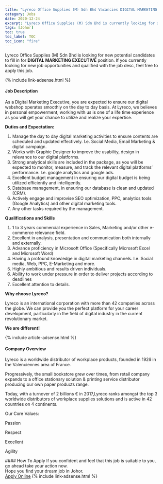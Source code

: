 ```yaml
---
title: "Lyreco Office Supplies (M) Sdn Bhd Vacancies DIGITAL MARKETING EXECUTIVE" 
category: Jobs 
date: 2020-12-24 
excerpt: "Lyreco Office Supplies (M) Sdn Bhd is currently looking for suitable person to fill in the DIGITAL MARKETING EXECUTIVE which positioned at Johor" 
tags: [Johor] 
toc: true 
toc_label: TOC 
toc_icon: "fire" 
--- 
```


<p>Lyreco Office Supplies (M) Sdn Bhd is looking for new potential candidates to fill in for <b>DIGITAL MARKETING EXECUTIVE</b> position. If you currently looking for new job opportunities and qualified with the job desc, feel free to apply this job.
</p>{% include link-adsense.html %} 
<div><div><div><h4>Job Description</h4></div></div><div><div><span><div><p>As a Digital Marketing Executive, you are expected to ensure our digital webshop operates smoothly on the day to day basis. At Lyreco, we believes in personal empowerment, working with us is one of a life time experience as you will get your chance to utilize and realize your expertise.</p><p><strong>Duties and Expectation:</strong></p><ol><li>Manage the day to day digital marketing activities to ensure contents are scheduled and updated effectively. I.e. Social Media, Email Marketing &amp; digital campaign.</li><li>Works with Graphic Designer to improve the usability, design in relevance to our digital platforms.</li><li>Strong analytical skills are included in the package, as you will be expected to monitor, measure, and track the relevant digital platforms&#8217; performance. I.e. google analytics and google ads.</li><li>Excellent budget management in ensuring our digital budget is being utilized efficiently and intelligently.</li><li>Database management, in ensuring our database is clean and updated (CRM).</li><li>Actively engage and improvise SEO optimization, PPC, analytics tools (Google Analytics) and other digital marketing tools.</li><li>Any other tasks required by the management.</li></ol><p><strong>Qualifications and Skills</strong></p><ol><li>1 to 3 years commercial experience in Sales, Marketing and/or other e-commerce relevance field.</li><li>Excellent in analysis, presentation and communication both internally and externally.</li><li>Advance proficiency in Microsoft Office (Specifically Microsoft Excel and Microsoft Word)</li><li>Having a profound knowledge in digital marketing channels. I.e. Social media, Web, PPC, E-Marketing and more.</li><li>Highly ambitious and results driven individuals.</li><li>Ability to work under pressure in order to deliver projects according to deadlines</li><li>Excellent attention to details.</li></ol><p><strong>Why choose Lyreco?</strong></p><p>Lyreco is an international corporation with more than 42 companies across the globe. We can provide you the perfect platform for your career development, particularly in the field of digital industry in the current revolutionary market.</p><p><strong>We are different!</strong></p></div></span></div></div></div> 
{% include article-adsense.html %} 
<div><div><div><h4>Company Overview</h4></div></div><div><div><span><div><p>Lyreco is a worldwide distributor of workplace products, founded in 1926&#160;in the Valenciennes area of France.&#160;</p><p>Progressively, the small bookstore grew over times, from retail company expands to a office stationary solution &amp; printing service distributor producing our own paper products range.</p><p>Today, with a turnover of 2 billions &#8364; in 2017,Lyreco ranks amongst the top 3 worldwide distributors of workplace supplies solutions and is active in 42 countries on&#160;4 continents.</p><p>Our Core Values:</p><p>Passion</p><p>Respect</p><p>Excellent&#160;</p><p>Agility&#160;</p></div></span></div></div></div> 
#### How To Apply 
If you confident and feel that this job is suitable to you, go ahead take your action now. <br/> 
Hope you find your dream job in Johor. <br/> 
<a href="https://www.jobstreet.com.my/en/job/digital-marketing-executive-4449541?jobId=jobstreet-my-job-4449541&sectionRank=22&token=0~382e1886-09e9-4808-bfaf-efe98b7a7964&fr=SRP%20View%20In%20New%20Ta" class="btn btn--info" target="_blank" rel="nofollow noopenner">Apply Online</a> 
{% include link-adsense.html %} 